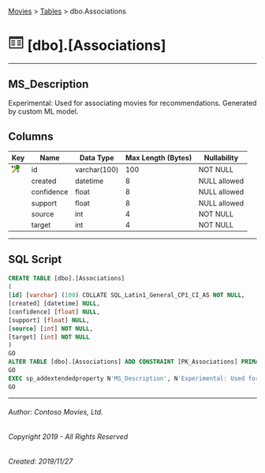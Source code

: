 #### 

[Movies](../index.md) > [Tables](Tables.md) > dbo.Associations

# ![Tables](../../../Images/Table32.png) [dbo].[Associations]

---

## <a name="#description"></a>MS_Description

Experimental: Used for associating movies for recommendations. Generated by custom ML model.

## <a name="#columns"></a>Columns

| Key | Name | Data Type | Max Length (Bytes) | Nullability |
|---|---|---|---|---|
| [![Cluster Primary Key PK_Associations: id](../../../Images/pkcluster.png)](#indexes) | id | varchar(100) | 100 | NOT NULL |
|  | created | datetime | 8 | NULL allowed |
|  | confidence | float | 8 | NULL allowed |
|  | support | float | 8 | NULL allowed |
|  | source | int | 4 | NOT NULL |
|  | target | int | 4 | NOT NULL |


---

## <a name="#sqlscript"></a>SQL Script

```sql
CREATE TABLE [dbo].[Associations]
(
[id] [varchar] (100) COLLATE SQL_Latin1_General_CP1_CI_AS NOT NULL,
[created] [datetime] NULL,
[confidence] [float] NULL,
[support] [float] NULL,
[source] [int] NOT NULL,
[target] [int] NOT NULL
)
GO
ALTER TABLE [dbo].[Associations] ADD CONSTRAINT [PK_Associations] PRIMARY KEY CLUSTERED  ([id])
GO
EXEC sp_addextendedproperty N'MS_Description', N'Experimental: Used for associating movies for recommendations. Generated by custom ML model.', 'SCHEMA', N'dbo', 'TABLE', N'Associations', NULL, NULL
GO

```


---

###### Author:  Contoso Movies, Ltd.

###### Copyright 2019 - All Rights Reserved

###### Created: 2019/11/27

